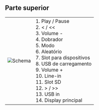 ## Parte superior 

| | |
|:-------|:-------|
|![Schema](http://static.energysistem.com/images/manuals/42261/54995db9d7ced.jpg)| 1. Play / Pause <br>2. < / << <br>3. Volume -<br>4. Dobrador<br>5. Modo<br>6. Aleatório<br>7. Slot  para dispositivos<br>8. USB de carregamento<br>9. Volume +<br>10. Line-in<br>11. Slot SD<br>12. \> / >><br>13. USB in<br>14. Display principal |


